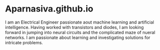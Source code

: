 # Aparnasiva.github.io

I am an Electrical Engineer passionate aout machine learning and artificial intelligence. Having worked with transistors and diodes, I am looking forward in jumping into neural circuits and the complicated maze of nueral networks. I am passionate about learning and investigating solutions for intricate problems.
